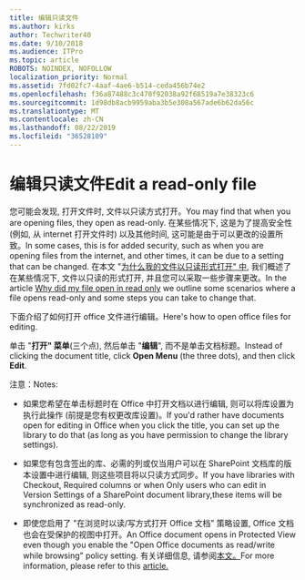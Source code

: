 ```yaml
---
title: 编辑只读文件
ms.author: kirks
author: Techwriter40
ms.date: 9/10/2018
ms.audience: ITPro
ms.topic: article
ROBOTS: NOINDEX, NOFOLLOW
localization_priority: Normal
ms.assetid: 7fd02fc7-4aaf-4ae6-b514-ceda456b74e2
ms.openlocfilehash: f36a87488c3c470f92038a92f68519a7e38323c6
ms.sourcegitcommit: 1d98db8acb9959aba3b5e308a567ade6b62da56c
ms.translationtype: MT
ms.contentlocale: zh-CN
ms.lasthandoff: 08/22/2019
ms.locfileid: "36528109"
---
```

# <a name="edit-a-read-only-file"></a><span data-ttu-id="5cfd3-102">编辑只读文件</span><span class="sxs-lookup"><span data-stu-id="5cfd3-102">Edit a read-only file</span></span>

<span data-ttu-id="5cfd3-103">您可能会发现, 打开文件时, 文件以只读方式打开。</span><span class="sxs-lookup"><span data-stu-id="5cfd3-103">You may find that when you are opening files, they open as read-only.</span></span> <span data-ttu-id="5cfd3-104">在某些情况下, 这是为了提高安全性 (例如, 从 internet 打开文件时) 以及其他时间, 这可能是由于可以更改的设置所致。</span><span class="sxs-lookup"><span data-stu-id="5cfd3-104">In some cases, this is for added security, such as when you are opening files from the internet, and other times, it can be due to a setting that can be changed.</span></span> <span data-ttu-id="5cfd3-105">在本文 "[为什么我的文件以只读形式打开" 中](https://support.office.com/article/Why-did-my-file-open-read-only-3ab4b792-da50-4b38-8628-14c64e1f1d15), 我们概述了在某些情况下, 文件以只读的形式打开, 并且您可以采取一些步骤来更改。</span><span class="sxs-lookup"><span data-stu-id="5cfd3-105">In the article [Why did my file open in read only](https://support.office.com/article/Why-did-my-file-open-read-only-3ab4b792-da50-4b38-8628-14c64e1f1d15) we outline some scenarios where a file opens read-only and some steps you can take to change that.</span></span>

<span data-ttu-id="5cfd3-106">下面介绍了如何打开 office 文件进行编辑。</span><span class="sxs-lookup"><span data-stu-id="5cfd3-106">Here's how to open office files for editing.</span></span>

<span data-ttu-id="5cfd3-107">单击 "**打开" 菜单**(三个点), 然后单击 "**编辑**", 而不是单击文档标题。</span><span class="sxs-lookup"><span data-stu-id="5cfd3-107">Instead of clicking the document title, click **Open Menu** (the three dots), and then click **Edit**.</span></span>

<span data-ttu-id="5cfd3-108">注意：</span><span class="sxs-lookup"><span data-stu-id="5cfd3-108">Notes:</span></span>

- <span data-ttu-id="5cfd3-109">如果您希望在单击标题时在 Office 中打开文档以进行编辑, 则可以将库设置为执行此操作 (前提是您有权更改库设置)。</span><span class="sxs-lookup"><span data-stu-id="5cfd3-109">If you'd rather have documents open for editing in Office when you click the title, you can set up the library to do that (as long as you have permission to change the library settings).</span></span>

- <span data-ttu-id="5cfd3-110">如果您有包含签出的库、必需的列或仅当用户可以在 SharePoint 文档库的版本设置中进行编辑, 则这些项目将以只读方式同步。</span><span class="sxs-lookup"><span data-stu-id="5cfd3-110">If you have libraries with Checkout, Required columns or when Only users who can edit in Version Settings of a SharePoint document library,these items will be synchronized as read-only.</span></span>

- <span data-ttu-id="5cfd3-111">即使您启用了 "在浏览时以读/写方式打开 Office 文档" 策略设置, Office 文档也会在受保护的视图中打开。</span><span class="sxs-lookup"><span data-stu-id="5cfd3-111">An Office document opens in Protected View even though you enable the "Open Office documents as read/write while browsing" policy setting.</span></span> <span data-ttu-id="5cfd3-112">有关详细信息, 请参阅[本文。](https://support.microsoft.com/help/983047/an-office-document-opens-in-protected-view-even-though-you-enable-the)</span><span class="sxs-lookup"><span data-stu-id="5cfd3-112">For more information, please refer to this [article.](https://support.microsoft.com/help/983047/an-office-document-opens-in-protected-view-even-though-you-enable-the)</span></span>

